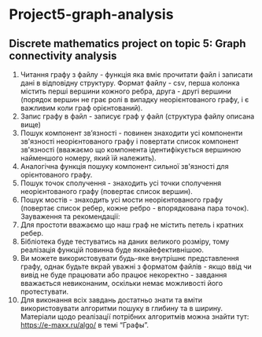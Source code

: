 # Project5-graph-analysis
Discrete mathematics project on topic 5: Graph connectivity analysis
----------------------------------------------------------------------------
1. Читання графу з файлу - функція яка вміє прочитати файл і записати дані
в відповідну структуру. Формат файлу - csv, перша колонка містить перші
вершини кожного ребра, друга - другі вершини (порядок вершин не грає
ролі в випадку неорієнтованого графу, і є важливим коли граф
орієнтований).
2. Запис графу в файл - записує граф у файл (структура файлу описана
вище)
3. Пошук компонент зв’язності - повинен знаходити усі компоненти
зв'язності неорієнтованого графу і повертати список компонент зв'язності
(вважаємо
що компонента ідентифікується вершиною найменшого номеру, який їй
належить).
4. Аналогічна функція пошуку компонент сильної зв'язності для
орієнтованого
графу.
5. Пошук точок сполучення - знаходить усі точки сполучення
неорієнтованого
графу (повертає список вершин).
6. Пошук мостів - знаходить усі мости неорієнтованого графу (повертає
список
ребер, кожне ребро - впорядкована пара точок).
Зауваження та рекомендації:
1. Для простоти вважаємо що наш граф не містить петель і кратних ребер.
2. Бібліотека буде тестуватись на даних великого розміру, тому реалізація
функцій повинна буде якнайефективнішою.
3. Ви можете використовувати будь-яке внутрішнє представлення графу,
однак будьте вкрай уважні з форматом файлів - якщо ввід чи вивід не
буде працювати або працює некоректно - завдання вважається
невиконаним, оскільки немає можливості його протестувати.
4. Для виконання всіх завдань достатньо знати та вміти використовувати
алгоритми пошуку в глибину та в ширину. Матеріали щодо реалізації
потрібних алгоритмів можна знайти тут:  https://e-maxx.ru/algo/ в темі
“Графы”.
